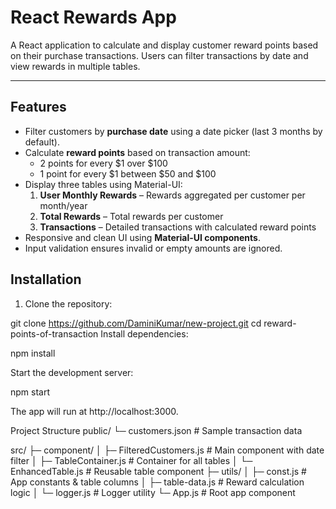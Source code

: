 # React Rewards App

A React application to calculate and display customer reward points based on their purchase transactions. Users can filter transactions by date and view rewards in multiple tables.

---

## Features

- Filter customers by **purchase date** using a date picker (last 3 months by default).
- Calculate **reward points** based on transaction amount:
  - 2 points for every $1 over $100
  - 1 point for every $1 between $50 and $100
- Display three tables using Material-UI:
  1. **User Monthly Rewards** – Rewards aggregated per customer per month/year
  2. **Total Rewards** – Total rewards per customer
  3. **Transactions** – Detailed transactions with calculated reward points
- Responsive and clean UI using **Material-UI components**.
- Input validation ensures invalid or empty amounts are ignored.

## Installation

1. Clone the repository:

git clone https://github.com/DaminiKumar/new-project.git
cd reward-points-of-transaction
Install dependencies:

npm install

Start the development server:

npm start

The app will run at http://localhost:3000.

Project Structure
public/
└─ customers.json # Sample transaction data

src/
├─ component/
│ ├─ FilteredCustomers.js # Main component with date filter
│ ├─ TableContainer.js # Container for all tables
│ └─ EnhancedTable.js # Reusable table component
├─ utils/
│ ├─ const.js # App constants & table columns
│ ├─ table-data.js # Reward calculation logic
│ └─ logger.js # Logger utility
└─ App.js # Root app component
